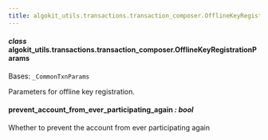 ```yaml
---
title: algokit_utils.transactions.transaction_composer.OfflineKeyRegistrationParams
---
```


#### _class_ algokit_utils.transactions.transaction_composer.OfflineKeyRegistrationParams

Bases: `_CommonTxnParams`

Parameters for offline key registration.

#### prevent_account_from_ever_participating_again _: bool_

Whether to prevent the account from ever participating again
